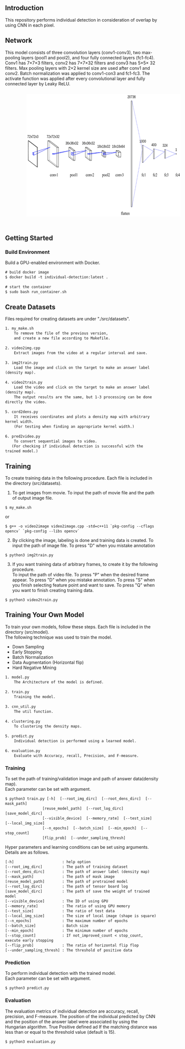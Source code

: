 ## Introduction
This repository performs individual detection in consideration of overlap by using CNN in each pixel.


## Network
This model consists of three convolution layers (conv1-conv3), two max-pooling layers (pool1 and pool2), and four fully connected layers (fc1-fc4). Conv1 has 7×7×3 filters, conv2 has 7×7×32 filters and conv3 has 5×5× 32 filters. Max pooling layers with 2×2 kernel size are used after conv1 and conv2. Batch normalization was applied to conv1-con3 and fc1-fc3. The activate function was applied after every convolutional layer and fully connected layer by Leaky ReLU.
<img src="./image/demo/model.png" alt="model" height= 400 vspace="25" hspace="70">

## Getting Started
### Build Environment
Build a GPU-enabled environment with Docker.
```
# build docker image
$ docker build -t individual-detection:latest .

# start the container
$ sudo bash run_container.sh
``` 

## Create Datasets
Files required for creating datasets are under "./src/datasets".

```
1. my_make.sh
    To remove the file of the previous version, 
    and create a new file according to Makefile.

2. video2img.cpp
    Extract images from the video at a regular interval and save.

3. img2train.py
    Load the image and click on the target to make an answer label (density map).

4. video2train.py
    Load the video and click on the target to make an answer label (density map).  
    The output results are the same, but 1-3 processing can be done directly the video.

5. cord2dens.py
    It receives coordinates and plots a density map with arbitrary kernel width.  
    (For testing when finding an appropriate kernel width.)

6. pred2video.py
    To convert sequential images to video.
   (For checking if individual detection is successful with the trained model.) 
```

## Training
To create training data in the following procedure. Each file is included in the directory (src/datasets).
1. To get images from movie. To input the path of movie file and the path of output image file.
```
$ my_make.sh
```
or
```
$ g++ -o video2image video2image.cpp -std=c++11 `pkg-config --cflags opencv` `pkg-config --libs opencv`
```

2. By clicking the image, labeling is done and training data is created. To input the path of image file. To press "D" when you mistake annotation
```
$ python3 img2train.py
```

3. If you want training data of arbitrary frames, to create it by the following procedure.  
To input the path of video file. To press "P" when the desired frame appear. To press "D" when you mistake annotation. To press "S" when you finish selecting feature point and want to save. To press "Q" when you want to finish creating training data.
```
$ python3 video2train.py
```


## Training Your Own Model
To train your own models, follow these steps. Each file is included in the directory (src/model).  
The following technique was used to train the model.
- Down Sampling
- Early Stopping
- Batch Normalization
- Data Augmentation (Horizontal flip)
- Hard Negative Mining

```
1. model.py
    The Architecture of the model is defined.

2. train.py
    Training the model.

3. cnn_util.py
    The util function.

4. clustering.py
    To clustering the density maps.

5. predict.py
    Individual detection is performed using a learned model. 
    
6. evaluation.py
    Evaluate with Accuracy, recall, Precision, and F-measure.
```

### Training
To set the path of training/validation image and path of answer data(density map).  
Each parameter can be set with argument.
```
$ python3 train.py [-h]  [--root_img_dirc]  [--root_dens_dirc]  [--mask_path]
                 [reuse_model_path]  [--root_log_dirc]  [save_model_dirc]
                 [--visible_device]  [--memory_rate]  [--test_size]  [--local_img_size]
                 [--n_epochs]  [--batch_size]  [--min_epoch]  [--stop_count]
                 [flip_prob]  [--under_sampling_thresh]
```

Hyper parameters and learning conditions can be set using arguments. Details are as follows.

```
[-h]                      : help option
[--root_img_dirc]         : The path of training dataset
[--root_dens_dirc]        : The path of answer label (density map)
[--mask_path]             : The path of mask image
[reuse_model_path]        : The path of pretrained model
[--root_log_dirc]         : The path of tensor board log
[save_model_dirc]         : The path of save the weight of trained model
[--visible_device]        : The ID of using GPU
[--memory_rate]           : The ratio of using GPU memory
[--test_size]             : The ratio of test data
[--local_img_size]        : The size of local image (shape is square)
[--n_epochs]              : The maximum number of epochs
[--batch_size]            : Batch size
[--min_epoch]             : The minimum number of epochs
[--stop_count]            : If not_improved_count < stop_count, execute early stopping
[--flip_prob]             : The ratio of horizontal flip flop 
[--under_sampling_thresh] : The threshold of positive data
```

### Prediction
To perform individual detection with the trained model.  
Each parameter can be set with argument.
```
$ python3 predict.py
```


### Evaluation
The evaluation metrics of individual detection are accuracy, recall, precision, and F-measure. The position of the individual predicted by CNN and the position of the answer label were associated by using the Hungarian algorithm. True Positive defined ad If the matching distance was less than or equal to the threshold value (default is 15).

```
$ python3 evaluation.py
```
